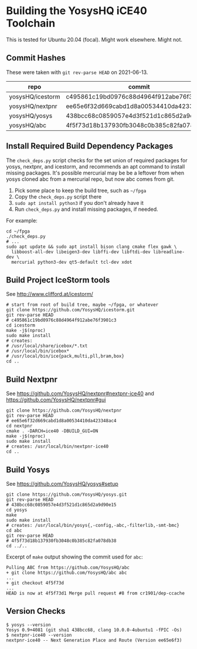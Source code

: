 # Building the YosysHQ iCE40 Toolchain

This is tested for Ubuntu 20.04 (focal). Might work elsewhere. Might not.


## Commit Hashes

These were taken with `git rev-parse HEAD` on 2021-06-13.

| repo             | commit                                   |
|------------------|------------------------------------------|
| yosysHQ/icestorm | c495861c19bd0976c88d4964f912abe76f3901c3 |
| yosysHQ/nextpnr  | ee65e6f32d669cabd1d8a00534410da423348ac4 |
| yosysHQ/yosys    | 438bcc68c0859057e4d3f521d1c865d2a9d90e15 |
| yosysHQ/abc      | 4f5f73d18b137930fb3048c0b385c82fa078db38 |


## Install Required Build Dependency Packages

The `check_deps.py` script checks for the set union of required packages for
yosys, nextpnr, and icestorm, and recommends an apt command to install missing
packages. It's possible mercurial may be be a leftover from when yosys cloned
abc from a mercurial repo, but now abc comes from git.

1. Pick some place to keep the build tree, such as `~/fpga`
2. Copy the `check_deps.py` script there
3. `sudo apt install python3` if you don't already have it
4. Run `check_deps.py` and install missing packages, if needed.

For example:
```
cd ~/fpga
./check_deps.py
# ...
sudo apt update && sudo apt install bison clang cmake flex gawk \
  libboost-all-dev libeigen3-dev libffi-dev libftdi-dev libreadline-dev \
  mercurial python3-dev qt5-default tcl-dev xdot
```


## Build Project IceStorm tools

See http://www.clifford.at/icestorm/

```
# start from root of build tree, maybe ~/fpga, or whatever
git clone https://github.com/YosysHQ/icestorm.git
git rev-parse HEAD
# c495861c19bd0976c88d4964f912abe76f3901c3
cd icestorm
make -j$(nproc)
sudo make install
# creates:
# /usr/local/share/icebox/*.txt
# /usr/local/bin/icebox*
# /usr/local/bin/ice{pack,multi,pll,bram,box}
cd ..
```


## Build Nextpnr

See https://github.com/YosysHQ/nextpnr#nextpnr-ice40 and
https://github.com/YosysHQ/nextpnr#gui

```
git clone https://github.com/YosysHQ/nextpnr
git rev-parse HEAD
# ee65e6f32d669cabd1d8a00534410da423348ac4
cd nextpnr
cmake . -DARCH=ice40 -DBUILD_GUI=ON
make -j$(nproc)
sudo make install
# creates: /usr/local/bin/nextpnr-ice40
cd ..
```


## Build Yosys

See https://github.com/YosysHQ/yosys#setup

```
git clone https://github.com/YosysHQ/yosys.git
git rev-parse HEAD
# 438bcc68c0859057e4d3f521d1c865d2a9d90e15
cd yosys
make
sudo make install
# creates: /usr/local/bin/yosys{,-config,-abc,-filterlib,-smt-bmc}
cd abc
git rev-parse HEAD
# 4f5f73d18b137930fb3048c0b385c82fa078db38
cd ../..
```

Excerpt of `make` output showing the commit used for `abc`:
```
Pulling ABC from https://github.com/YosysHQ/abc
+ git clone https://github.com/YosysHQ/abc abc
...
+ git checkout 4f5f73d
...
HEAD is now at 4f5f73d1 Merge pull request #8 from cr1901/dep-ccache
```


## Version Checks

```
$ yosys --version
Yosys 0.9+4081 (git sha1 438bcc68, clang 10.0.0-4ubuntu1 -fPIC -Os)
$ nextpnr-ice40 --version
nextpnr-ice40 -- Next Generation Place and Route (Version ee65e6f3)
```
